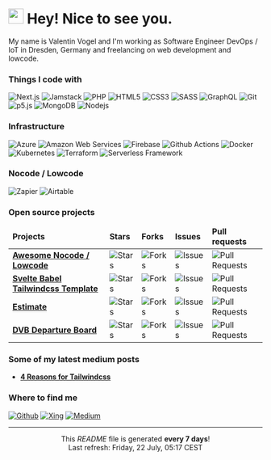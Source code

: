 <h1><img src="https://emojis.slackmojis.com/emojis/images/1531849430/4246/blob-sunglasses.gif?1531849430" width="30"/> Hey! Nice to see you.</h1>

<p>My name is Valentin Vogel and I'm working as Software Engineer DevOps / IoT in Dresden, Germany and freelancing on web development and lowcode.</p>

<h3>Things I code with</h3>
<p>
  <img alt="Next.js" src="https://img.shields.io/badge/-Next.js-000000?style=for-the-badge&logo=react&logoColor=white" />
  <img alt="Jamstack" src="https://img.shields.io/badge/-Jamstack-F0047F?style=for-the-badge&logo=jamstack&logoColor=white" />
  <img alt="PHP" src="https://img.shields.io/badge/-PHP-777BB4?style=for-the-badge&logo=php&logoColor=white" />
  <img alt="HTML5" src="https://img.shields.io/badge/-HTML5-E34F26?style=for-the-badge&logo=html5&logoColor=white" />
  <img alt="CSS3" src="https://img.shields.io/badge/-CSS3-1572B6?style=for-the-badge&logo=css3&logoColor=white" />
  <img alt="SASS" src="https://img.shields.io/badge/-SASS-CC6699?style=for-the-badge&logo=sass&logoColor=white" />
  <img alt="GraphQL" src="https://img.shields.io/badge/-GraphQL-E10098?style=for-the-badge&logo=graphql&logoColor=white" />
  <img alt="Git" src="https://img.shields.io/badge/-Git-F05032?style=for-the-badge&logo=git&logoColor=white" />
  <img alt="p5.js" src="https://img.shields.io/badge/-p5.js-ED225D?style=for-the-badge&logo=p5.js&logoColor=white" />
  <img alt="MongoDB" src="https://img.shields.io/badge/-MongoDB-47A248?style=for-the-badge&logo=mongodb&logoColor=white" />
  <img alt="Nodejs" src="https://img.shields.io/badge/-Nodejs-339933?style=for-the-badge&logo=Node.js&logoColor=white" />
</p>

<h3>Infrastructure</h3>
<p>
  <img alt="Azure" src="https://img.shields.io/badge/-Azure-0078D4?style=for-the-badge&logo=microsoft-azure&logoColor=white" />
  <img alt="Amazon Web Services" src="https://img.shields.io/badge/-Amazon_Web_Services-232F3E?style=for-the-badge&logo=amazon-aws&logoColor=white" />
  <img alt="Firebase" src="https://img.shields.io/badge/-Firebase-FFCA28?style=for-the-badge&logo=firebase&logoColor=white" />
  <img alt="Github Actions" src="https://img.shields.io/badge/-Github_Actions-2088FF?style=for-the-badge&logo=github-actions&logoColor=white" />
  <img alt="Docker" src="https://img.shields.io/badge/-Docker-2496ED?style=for-the-badge&logo=docker&logoColor=white" />
  <img alt="Kubernetes" src="https://img.shields.io/badge/-Kubernetes-326CE5?style=for-the-badge&logo=kubernetes&logoColor=white" />
  <img alt="Terraform" src="https://img.shields.io/badge/-Terraform-7B42BC?style=for-the-badge&logo=terraform&logoColor=white" />
  <img alt="Serverless Framework" src="https://img.shields.io/badge/-Serverless-FD5750?style=for-the-badge&logo=serverless&logoColor=white" />
</p>

<h3>Nocode / Lowcode</h3>
<p>
  <img alt="Zapier" src="https://img.shields.io/badge/-Zapier-FF4A00?style=for-the-badge&logo=zapier&logoColor=white" />
  <img alt="Airtable" src="https://img.shields.io/badge/-Airtable-18BFFF?style=for-the-badge&logo=airtable&logoColor=white" />
</p>

<h3>Open source projects</h3>
<table>
  <thead>
    <tr border: none;>
      <td><b>Projects</b></td>
      <td><b>Stars</b></td>
      <td><b>Forks</b></td>
      <td><b>Issues</b></td>
      <td><b>Pull requests</b></td>
    </tr>
  </thead>
  <tbody>
  <tr>
      <td><a href="https://github.com/valentin-vogel/awesome-nocode-lowcode"><b>Awesome Nocode / Lowcode</b></a></td>
      <td><img alt="Stars" src="https://img.shields.io/github/stars/valentin-vogel/awesome-nocode-lowcode?style=flat-square&labelColor=343b41"/></td>
      <td><img alt="Forks" src="https://img.shields.io/github/forks/valentin-vogel/awesome-nocode-lowcode?style=flat-square&labelColor=343b41"/></td>
      <td><img alt="Issues" src="https://img.shields.io/github/issues/valentin-vogel/awesome-nocode-lowcode?style=flat-square&labelColor=343b41"/></td>
      <td><img alt="Pull Requests" src="https://img.shields.io/github/issues-pr/valentin-vogel/awesome-nocode-lowcode?style=flat-square&labelColor=343b41"/></td>
    </tr>
    <tr>
      <td><a href="https://github.com/valentin-vogel/svelte-babel-tailwindcss"><b>Svelte Babel Tailwindcss Template</b></a></td>
      <td><img alt="Stars" src="https://img.shields.io/github/stars/valentin-vogel/svelte-babel-tailwindcss?style=flat-square&labelColor=343b41"/></td>
      <td><img alt="Forks" src="https://img.shields.io/github/forks/valentin-vogel/svelte-babel-tailwindcss?style=flat-square&labelColor=343b41"/></td>
      <td><img alt="Issues" src="https://img.shields.io/github/issues/valentin-vogel/svelte-babel-tailwindcss?style=flat-square&labelColor=343b41"/></td>
      <td><img alt="Pull Requests" src="https://img.shields.io/github/issues-pr/valentin-vogel/svelte-babel-tailwindcss?style=flat-square&labelColor=343b41"/></td>
    </tr>
    <tr>
      <td><a href="https://github.com/valentin-vogel/estimate"><b>Estimate</b></a></td>
      <td><img alt="Stars" src="https://img.shields.io/github/stars/valentin-vogel/estimate?style=flat-square&labelColor=343b41"/></td>
      <td><img alt="Forks" src="https://img.shields.io/github/forks/valentin-vogel/estimate?style=flat-square&labelColor=343b41"/></td>
      <td><img alt="Issues" src="https://img.shields.io/github/issues/valentin-vogel/estimate?style=flat-square&labelColor=343b41"/></td>
      <td><img alt="Pull Requests" src="https://img.shields.io/github/issues-pr/valentin-vogel/estimate?style=flat-square&labelColor=343b41"/></td>
    </tr>
	  <tr>
      <td><a href="https://github.com/valentin-vogel/dvb-departure-board"><b>DVB Departure Board</b></a></td>
      <td><img alt="Stars" src="https://img.shields.io/github/stars/valentin-vogel/dvb-departure-board?style=flat-square&labelColor=343b41"/></td>
      <td><img alt="Forks" src="https://img.shields.io/github/forks/valentin-vogel/dvb-departure-board?style=flat-square&labelColor=343b41"/></td>
      <td><img alt="Issues" src="https://img.shields.io/github/issues/valentin-vogel/dvb-departure-board?style=flat-square&labelColor=343b41"/></td>
      <td><img alt="Pull Requests" src="https://img.shields.io/github/issues-pr/valentin-vogel/dvb-departure-board?style=flat-square&labelColor=343b41"/></td>
    </tr>
  </tbody>
</table>

<h3>Some of my latest medium posts</h3>
<ul>
  <li><a href="https://valentinvogel.medium.com/4-reasons-for-tailwindcss-3b8f7a2bf264"><b>4 Reasons for Tailwindcss</b></a></li>
</ul>

<h3>Where to find me</h3>
<p>
<a href="https://github.com/valentin-vogel" target="_blank"><img alt="Github" src="https://img.shields.io/badge/GitHub-181717?&style=for-the-badge&logo=github&logoColor=white" /></a> 
<a href="https://www.xing.com/" target="_blank"><img alt="Xing" src="https://img.shields.io/badge/Xing-006567?&style=for-the-badge&logo=xing&logoColor=white" /></a> 
<a href="https://medium.com/@valentinvogel" target="_blank"><img alt="Medium" src="https://img.shields.io/badge/Medium-12100E?&style=for-the-badge&logo=medium&logoColor=white" /></a>
</p>

------------
<p align="center">This <i>README</i> file is generated <b>every 7 days</b>!</br>Last refresh: Friday, 22 July, 05:17 CEST</p>

